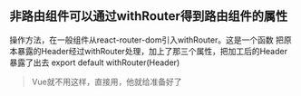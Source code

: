 ## 非路由组件可以通过withRouter得到路由组件的属性
操作方法，在一般组件从react-router-dom引入withRouter。这是一个函数
把原本暴露的Header经过withRouter处理，加上了那三个属性，把加工后的Header暴露了出去
export default withRouter(Header)
>Vue就不用这样，直接用，他就给准备好了